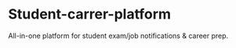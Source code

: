 # Student-carrer-platform
All-in-one platform for student exam/job notifications &amp; career prep.
